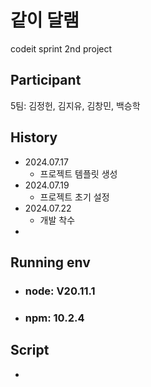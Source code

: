 <!-- prettier-ignore-start -->

같이 달램
==
codeit sprint 2nd project

Participant
--

5팀: 김정헌, 김지유, 김창민, 백승학


History
--
- 2024.07.17
  - 프로젝트 템플릿 생성 
- 2024.07.19
  - 프로젝트 초기 설정 
- 2024.07.22
  - 개발 착수
-

Running env
--
- ### node: V20.11.1
- ### npm: 10.2.4

Script
--
- 

<!-- prettier-ignore-end -->
